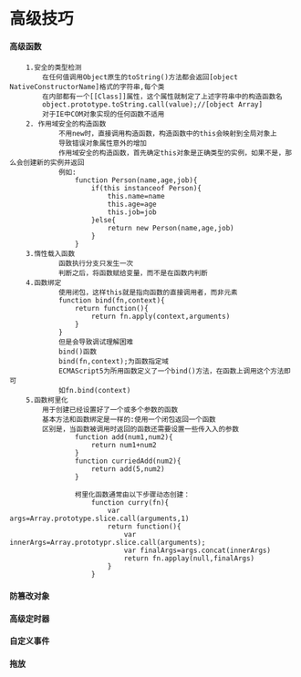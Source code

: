 # 高级技巧
#### 高级函数
        1.安全的类型检测
            在任何值调用Object原生的toString()方法都会返回[object NativeConstructorName]格式的字符串,每个类
            在内部都有一个[[Class]]属性，这个属性就制定了上述字符串中的构造函数名
            object.prototype.toString.call(value);//[object Array]
            对于IE中COM对象实现的任何函数不适用
        2. 作用域安全的构造函数
                不用new时，直接调用构造函数，构造函数中的this会映射到全局对象上
                导致错误对象属性意外的增加
                作用域安全的构造函数，首先确定this对象是正确类型的实例，如果不是，那么会创建新的实例并返回
                例如:
                    function Person(name,age,job){
                        if(this instanceof Person){
                            this.name=name
                            this.age=age
                            this.job=job
                        }else{
                            return new Person(name,age,job)
                        }
                    }
        3.惰性载入函数
                函数执行分支只发生一次
                判断之后，将函数赋给变量，而不是在函数内判断
        4.函数绑定
                使用闭包，这样this就是指向函数的直接调用者，而非元素
                function bind(fn,context){
                    return function(){
                        return fn.apply(context,arguments)
                    }
                }
                但是会导致调试理解困难
                bind()函数
                bind(fn,context);为函数指定域
                ECMAScript5为所用函数定义了一个bind()方法，在函数上调用这个方法即可
                如fn.bind(context)
        5.函数柯里化
            用于创建已经设置好了一个或多个参数的函数
            基本方法和函数绑定是一样的:使用一个闭包返回一个函数
            区别是，当函数被调用时返回的函数还需要设置一些传入入的参数        
                    function add(num1,num2){
                        return num1+num2
                    }
                    function curriedAdd(num2){
                        return add(5,num2)
                    }
                    
                    柯里化函数通常由以下步骤动态创建：
                        function curry(fn){
                            var args=Array.prototype.slice.call(arguments,1)
                            return function(){
                                var innerArgs=Array.prototypr.slice.call(arguments);
                                var finalArgs=args.concat(innerArgs)
                                return fn.applay(null,finalArgs)
                            }
                        }
            
#### 防篡改对象
        
#### 高级定时器
#### 自定义事件
#### 拖放